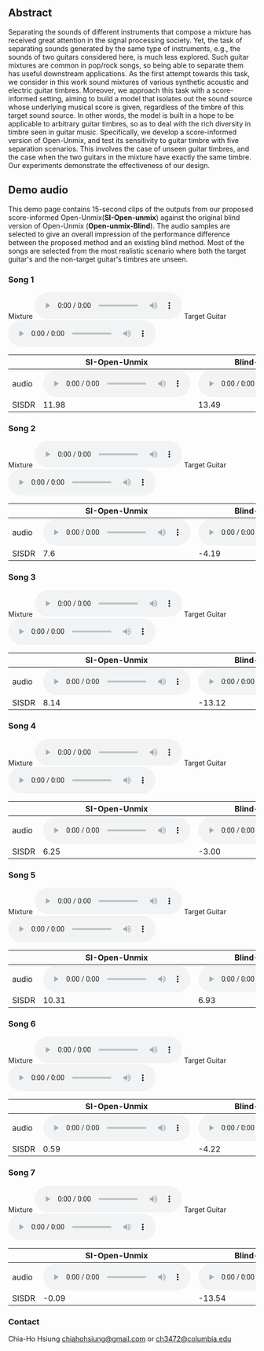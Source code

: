 ## Abstract
Separating the sounds of different instruments that compose a mixture has received great attention in the signal processing society. Yet, the task of separating sounds generated by the same type of instruments, e.g., the sounds of two guitars considered here, is much less explored. Such guitar mixtures are common in pop/rock songs, so being able to separate them has useful downstream applications. As the first attempt towards this task, we consider in this work sound mixtures of various synthetic acoustic and electric guitar timbres. Moreover, we approach this task with a score-informed setting, aiming to build a model that isolates out the sound source whose underlying musical score is given, regardless of the timbre of this target sound source. In other words, the model is built in a hope to be applicable to arbitrary guitar timbres, so as to deal with the rich diversity in timbre seen in guitar music. Specifically, we develop a score-informed version of Open-Unmix, and test its sensitivity to guitar timbre with five separation scenarios. This involves the case of unseen guitar timbres, and the case when the two guitars in the mixture have exactly the same timbre. Our experiments demonstrate the effectiveness of our design.

## Demo audio
This demo page contains 15-second clips of the outputs from our proposed score-informed Open-Unmix(**SI-Open-unmix**) against the original blind version of Open-Unmix (**Open-unmix-Blind**). The audio samples are selected to give an overall impression of the performance difference between the proposed method and an existing blind method. Most of the songs are selected from the most realistic scenario where both the target guitar's and the non-target guitar's timbres are unseen.

### Song 1
Mixture
<audio src="result/demo_v2/t1/ag_eg_Balkan_mix.wav" controls="" preload=""></audio>
Target Guitar
<audio src="result/demo_v2/t1/ag_eg_Balkan_gt_0.wav" controls="" preload=""></audio>

|       | SI-Open-Unmix | Blind-Open-Unmix |
| ----- | --- | ------------- |
| audio | <audio src="result/demo_v2/t1/ag_eg_Balkan_soft.wav" controls="" preload=""></audio> |<audio src="result/demo_v2/t1/ag_eg_Balkan_blind.wav" controls="" preload=""></audio> |
| SISDR | 11.98 | 13.49 |

### Song 2
Mixture
<audio src="result/demo_v2/t2/ag_eg_Baixo_mix_D+E.wav" controls="" preload=""></audio>
Target Guitar
<audio src="result/demo_v2/t2/ag_eg_Baixo_d_gt_0.wav" controls="" preload=""></audio>

|       | SI-Open-Unmix | Blind-Open-Unmix |
| ----- | --- | ------------- |
| audio | <audio src="result/demo_v2/t2/ag_eg_Baixo_soft.wav" controls="" preload=""></audio> |<audio src="result/demo_v2/t2/ag_eg_Baixo_blind.wav" controls="" preload=""></audio> |
| SISDR | 7.6 |-4.19 |

### Song 3
Mixture
<audio src="result/demo_v2/t2/ag_ag_CITY_KIDS_mix_0+D.wav" controls="" preload=""></audio>
Target Guitar
<audio src="result/demo_v2/t2/ag_ag_CITY_KIDS_d_gt_1.wav" controls="" preload=""></audio>

|       | SI-Open-Unmix | Blind-Open-Unmix |
| ----- | --- | ------------- |
| audio | <audio src="result/demo_v2/t2/ag_ag_CITY_KIDS_soft.wav" controls="" preload=""></audio> |<audio src="result/demo_v2/t2/ag_ag_CITY_KIDS_blind.wav" controls="" preload=""></audio> |
| SISDR | 8.14 | -13.12 |

### Song 4
Mixture
<audio src="result/demo_v2/t2/ag_eg_Rundans_(2)_mix_D+E.wav" controls="" preload=""></audio>
Target Guitar
<audio src="result/demo_v2/t2/ag_eg_Rundans_(2)_d_gt_0.wav" controls="" preload=""></audio>

|       | SI-Open-Unmix | Blind-Open-Unmix |
| ----- | --- | ------------- |
| audio | <audio src="result/demo_v2/t2/ag_eg_Rundans_(2)_soft.wav" controls="" preload=""></audio> |<audio src="result/demo_v2/t2/ag_eg_Rundans_(2)_blind.wav" controls="" preload=""></audio> |
| SISDR | 6.25 | -3.00 |

### Song 5
Mixture
<audio src="result/demo_v2/t2/ag_eg_The_riddle_mix_D+E.wav" controls="" preload=""></audio>
Target Guitar
<audio src="result/demo_v2/t2/ag_eg_The_riddle_d_gt_0.wav" controls="" preload=""></audio>

|       | SI-Open-Unmix | Blind-Open-Unmix |
| ----- | --- | ------------- |
| audio | <audio src="result/demo_v2/t2/ag_eg_The_riddle_soft.wav" controls="" preload=""></audio> |<audio src="result/demo_v2/t2/ag_eg_The_riddle_blind.wav" controls="" preload=""></audio> |
| SISDR | 10.31 | 6.93 |

### Song 6
Mixture
<audio src="result/demo_v2/t3/ag_ag_Every_little_thing_mix_D+D.wav" controls="" preload=""></audio>
Target Guitar
<audio src="result/demo_v2/t3/ag_ag_Every_little_thing_d_gt_0.wav" controls="" preload=""></audio>

|       | SI-Open-Unmix | Blind-Open-Unmix |
| ----- | --- | ------------- |
| audio | <audio src="result/demo_v2/t3/ag_ag_Every_little_thing_soft.wav" controls="" preload=""></audio> |<audio src="result/demo_v2/t3/ag_ag_Every_little_thing_blind.wav" controls="" preload=""></audio> |
| SISDR | 0.59 | -4.22 |

### Song 7
Mixture
<audio src="result/demo_v2/t3/eg_eg_Heart_of_a_Dragon_mix_D+D.wav" controls="" preload=""></audio>
Target Guitar
<audio src="result/demo_v2/t3/eg_eg_Heart_of_a_Dragon_d_gt_1.wav" controls="" preload=""></audio>

|       | SI-Open-Unmix | Blind-Open-Unmix |
| ----- | --- | ------------- |
| audio | <audio src="result/demo_v2/t3/eg_eg_Heart_of_a_Dragon_soft.wav" controls="" preload=""></audio> |<audio src="result/demo_v2/t3/eg_eg_Heart_of_a_Dragon_blind.wav" controls="" preload=""></audio> |
| SISDR | -0.09 | -13.54 |


### Contact 
Chia-Ho Hsiung chiahohsiung@gmail.com or ch3472@columbia.edu
